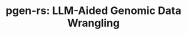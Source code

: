 ---
title: "pgen-rs: LLM-Aided Genomic Data Wrangling"
duration: "2024.03-2019.05"
excerpt: "In order to perform genomic data analyses, bioinformaticians are frequently forced to do cubmersome pre-processing of their data. To addres these challenges, in a class project, we developed pgen-rs, a tool enabling end-users to write their data wrangling requirements in natural language enhanced by LLM suggestions. pgen-rs converts natural language to a DSL that is executed by out Rust-based high-performance genomic data processor enabled by the PLINK file format."
collection: projects
paper: /files/pgen-rs.pdf
code: https://github.com/ilanashapiro/pgen-rs
slides: https://docs.google.com/presentation/d/1vJvrpacwQvY3_T-XpP-YkS1fOGqg6rAR5ZW3-SYXVUI/edit?usp=sharing
image: pgen-rs.png
---